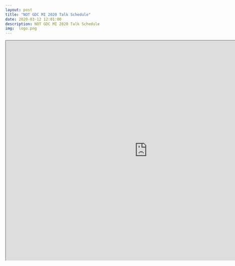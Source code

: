 ```yaml
---
layout: post
title: "NOT GDC MI 2020 Talk Schedule"
date: 2020-03-12 12:01:00
description: NOT GDC MI 2020 Talk Schedule
img:  logo.png
---
```


<iframe src="https://docs.google.com/spreadsheets/d/e/2PACX-1vRFPZUuuDxgYlapAAqNYlcNijvVkcS1QMwv_1XghQYSWf_3gL3c7WiT1OsNc6ASq6gr4AXEZMMTNjUP/pubhtml?gid=0&single=true" width="900" height="700"></iframe>